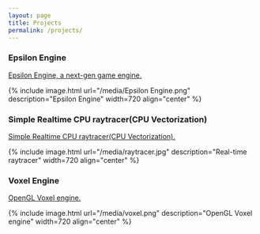 ```yaml
---
layout: page
title: Projects
permalink: /projects/
---
```


<h3>Epsilon Engine</h3>
<eps id=""><a href="{{ "/epsilon_engine" | prepend: site.baseurl }}">Epsilon Engine, a next-gen game engine.</a></eps>

{% include image.html url="/media/Epsilon Engine.png" description="Epsilon Engine" width=720 align="center" %}


<h3>Simple Realtime CPU raytracer(CPU Vectorization)</h3>
<eps id=""><a href="https://github.com/ImanolFotia/Ray-Tracer">Simple Realtime CPU raytracer(CPU Vectorization).</a></eps>

{% include image.html url="/media/raytracer.jpg" description="Real-time raytracer" width=720 align="center" %}

<h3>Voxel Engine</h3>
<eps id=""><a href="https://github.com/ImanolFotia/Octree">OpenGL Voxel engine.</a></eps>

{% include image.html url="/media/voxel.png" description="OpenGL Voxel engine" width=720 align="center" %}


